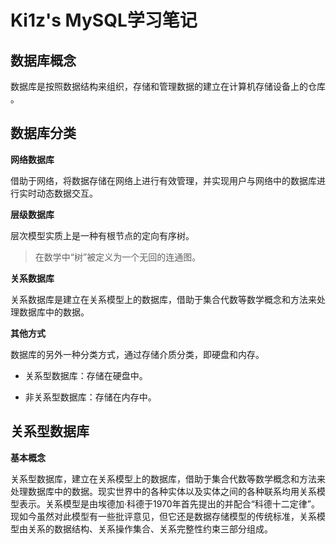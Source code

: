 # Ki1z's MySQL学习笔记

## 数据库概念

数据库是按照数据结构来组织，存储和管理数据的建立在计算机存储设备上的仓库
。
## 数据库分类

**网络数据库**

借助于网络，将数据存储在网络上进行有效管理，并实现用户与网络中的数据库进行实时动态数据交互。

**层级数据库**

层次模型实质上是一种有根节点的定向有序树。

> 在数学中“树”被定义为一个无回的连通图。
> 
**关系数据库**

关系数据库是建立在关系模型上的数据库，借助于集合代数等数学概念和方法来处理数据库中的数据。

**其他方式**

数据库的另外一种分类方式，通过存储介质分类，即硬盘和内存。

- 关系型数据库：存储在硬盘中。

- 非关系型数据库：存储在内存中。

## 关系型数据库

**基本概念**

关系型数据库，建立在关系模型上的数据库，借助于集合代数等数学概念和方法来处理数据库中的数据。现实世界中的各种实体以及实体之间的各种联系均用关系模型表示。关系模型是由埃德加·科德于1970年首先提出的并配合“科德十二定律”。现如今虽然对此模型有一些批评意见，但它还是数据存储模型的传统标准，关系模型由关系的数据结构、关系操作集合、关系完整性约束三部分组成。
